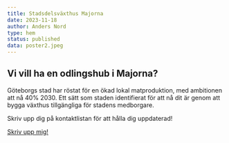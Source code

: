 ```yaml
---
title: Stadsdelsväxthus Majorna
date: 2023-11-18
author: Anders Nord
type: hem
status: published
data: poster2.jpeg
---
```


## Vi vill ha en odlingshub i Majorna?

Göteborgs stad har röstat för en ökad lokal matproduktion, med ambitionen att nå
40% 2030. Ett sätt som staden identifierat för att nå dit är genom att bygga växthus
tillgängliga för stadens medborgare.

Skriv upp dig på kontaktlistan för att hålla dig uppdaterad!

<p class="center">
    <a class="button" href="/greenhouse-majorna/kontakt">Skriv upp mig!</a>
</p>
